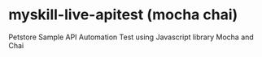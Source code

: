 # myskill-live-apitest (mocha chai)
Petstore Sample API Automation Test using Javascript library Mocha and Chai
